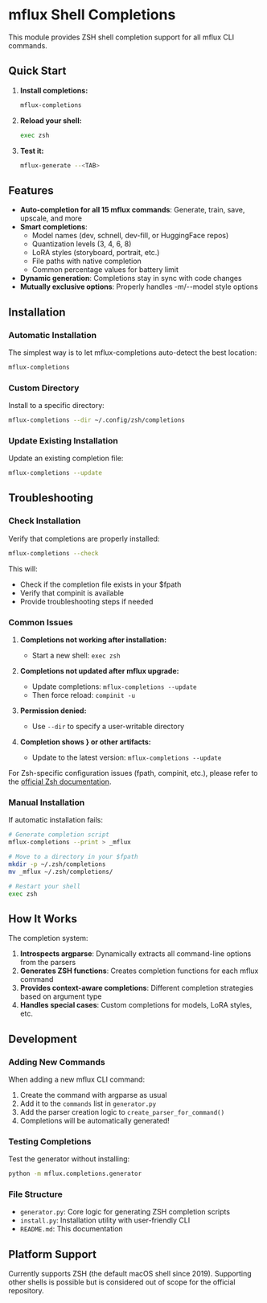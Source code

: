 # mflux Shell Completions

This module provides ZSH shell completion support for all mflux CLI commands.

## Quick Start

1. **Install completions:**
   ```bash
   mflux-completions
   ```

2. **Reload your shell:**
   ```bash
   exec zsh
   ```

3. **Test it:**
   ```bash
   mflux-generate --<TAB>
   ```

## Features

- **Auto-completion for all 15 mflux commands**: Generate, train, save, upscale, and more
- **Smart completions**: 
  - Model names (dev, schnell, dev-fill, or HuggingFace repos)
  - Quantization levels (3, 4, 6, 8)
  - LoRA styles (storyboard, portrait, etc.)
  - File paths with native completion
  - Common percentage values for battery limit
- **Dynamic generation**: Completions stay in sync with code changes
- **Mutually exclusive options**: Properly handles -m/--model style options

## Installation

### Automatic Installation

The simplest way is to let mflux-completions auto-detect the best location:

```bash
mflux-completions
```

### Custom Directory

Install to a specific directory:

```bash
mflux-completions --dir ~/.config/zsh/completions
```

### Update Existing Installation

Update an existing completion file:

```bash
mflux-completions --update
```

## Troubleshooting

### Check Installation

Verify that completions are properly installed:

```bash
mflux-completions --check
```

This will:
- Check if the completion file exists in your $fpath
- Verify that compinit is available
- Provide troubleshooting steps if needed

### Common Issues

1. **Completions not working after installation:**
   - Start a new shell: `exec zsh`

2. **Completions not updated after mflux upgrade:**
   - Update completions: `mflux-completions --update`
   - Then force reload: `compinit -u`

3. **Permission denied:**
   - Use `--dir` to specify a user-writable directory

4. **Completion shows \} or other artifacts:**
   - Update to the latest version: `mflux-completions --update`

For Zsh-specific configuration issues (fpath, compinit, etc.), please refer to the [official Zsh documentation](https://zsh.sourceforge.io/Doc/Release/Completion-System.html).

### Manual Installation

If automatic installation fails:

```bash
# Generate completion script
mflux-completions --print > _mflux

# Move to a directory in your $fpath
mkdir -p ~/.zsh/completions
mv _mflux ~/.zsh/completions/

# Restart your shell
exec zsh
```

## How It Works

The completion system:

1. **Introspects argparse**: Dynamically extracts all command-line options from the parsers
2. **Generates ZSH functions**: Creates completion functions for each mflux command
3. **Provides context-aware completions**: Different completion strategies based on argument type
4. **Handles special cases**: Custom completions for models, LoRA styles, etc.

## Development

### Adding New Commands

When adding a new mflux CLI command:

1. Create the command with argparse as usual
2. Add it to the `commands` list in `generator.py`
3. Add the parser creation logic to `create_parser_for_command()`
4. Completions will be automatically generated!

### Testing Completions

Test the generator without installing:

```bash
python -m mflux.completions.generator
```

### File Structure

- `generator.py`: Core logic for generating ZSH completion scripts
- `install.py`: Installation utility with user-friendly CLI
- `README.md`: This documentation

## Platform Support

Currently supports ZSH (the default macOS shell since 2019). Supporting other shells is possible but is considered out of scope for the official repository.
